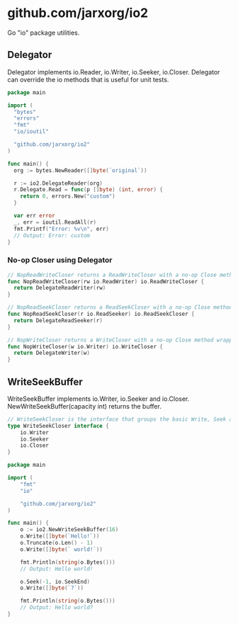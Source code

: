 # github.com/jarxorg/io2

Go "io" package utilities.

## Delegator

Delegator implements io.Reader, io.Writer, io.Seeker, io.Closer.
Delegator can override the io methods that is useful for unit tests.

```go
package main

import (
  "bytes"
  "errors"
  "fmt"
  "io/ioutil"

  "github.com/jarxorg/io2"
)

func main() {
  org := bytes.NewReader([]byte(`original`))

  r := io2.DelegateReader(org)
  r.Delegate.Read = func(p []byte) (int, error) {
    return 0, errors.New("custom")
  }

  var err error
  _, err = ioutil.ReadAll(r)
  fmt.Printf("Error: %v\n", err)
  // Output: Error: custom
}
```

### No-op Closer using Delegator

```go
// NopReadWriteCloser returns a ReadWriteCloser with a no-op Close method wrapping the provided interface.
func NopReadWriteCloser(rw io.ReadWriter) io.ReadWriteCloser {
  return DelegateReadWriter(rw)
}

// NopReadSeekCloser returns a ReadSeekCloser with a no-op Close method wrapping the provided interface.
func NopReadSeekCloser(r io.ReadSeeker) io.ReadSeekCloser {
  return DelegateReadSeeker(r)
}

// NopWriteCloser returns a WriteCloser with a no-op Close method wrapping the provided interface.
func NopWriteCloser(w io.Writer) io.WriteCloser {
  return DelegateWriter(w)
}
```

## WriteSeekBuffer

WriteSeekBuffer implements io.Writer, io.Seeker and io.Closer.
NewWriteSeekBuffer(capacity int) returns the buffer.

```go
// WriteSeekCloser is the interface that groups the basic Write, Seek and Close methods.
type WriteSeekCloser interface {
	io.Writer
	io.Seeker
	io.Closer
}
```

```go
package main

import (
	"fmt"
	"io"

	"github.com/jarxorg/io2"
)

func main() {
	o := io2.NewWriteSeekBuffer(16)
	o.Write([]byte(`Hello!`))
	o.Truncate(o.Len() - 1)
	o.Write([]byte(` world!`))

	fmt.Println(string(o.Bytes()))
	// Output: Hello world!

	o.Seek(-1, io.SeekEnd)
	o.Write([]byte(`?`))

	fmt.Println(string(o.Bytes()))
	// Output: Hello world?
}
```
